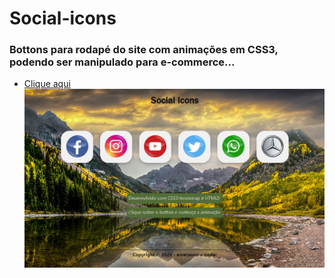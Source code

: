 # Social-icons #
### Bottons para rodapé do site com animações em CSS3, podendo ser manipulado para e-commerce... ###
* [Clique aqui](https://emersonn-e-coder.github.io/Social-icons/)
![](https://github.com/emersonn-e-coder/Social-icons/blob/master/paper.jpg)
 
